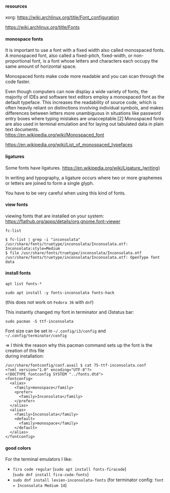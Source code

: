 #### resources

xorg: https://wiki.archlinux.org/title/Font_configuration

https://wiki.archlinux.org/title/Fonts

#### monospace fonts

It is important to use a font with a fixed width also called monospaced fonts.\
A monospaced font, also called a fixed-pitch, fixed-width, or non-proportional font, is a font whose letters and characters each occupy the same amount of horizontal space.

Monospaced fonts make code more readable and you can scan through the code faster.

Even though computers can now display a wide variety of fonts, the majority of IDEs and software text editors employ a monospaced font as the default typeface. This increases the readability of source code, which is often heavily reliant on distinctions involving individual symbols, and makes differences between letters more unambiguous in situations like password entry boxes where typing mistakes are unacceptable.[2] Monospaced fonts are also used in terminal emulation and for laying out tabulated data in plain text documents.\
https://en.wikipedia.org/wiki/Monospaced_font

https://en.wikipedia.org/wiki/List_of_monospaced_typefaces

#### ligatures

Some fonts have ligatures. 
https://en.wikipedia.org/wiki/Ligature_(writing)

In writing and typography, a ligature occurs where two or more graphemes or letters are joined to form a single glyph.

You have to be very careful when using this kind of fonts.


#### view fonts

viewing fonts that are installed on your system:\
https://flathub.org/apps/details/org.gnome.font-viewer

```
fc-list
```

```
$ fc-list | grep -i "inconsolata"
/usr/share/fonts/truetype/inconsolata/Inconsolata.otf: Inconsolata:style=Medium
$ file /usr/share/fonts/truetype/inconsolata/Inconsolata.otf
/usr/share/fonts/truetype/inconsolata/Inconsolata.otf: OpenType font data
```

#### install fonts
```
apt list fonts-*
```
```
sudo apt install -y fonts-inconsolata fonts-hack
```

(this does not work on `Fedora 36` with `dnf`)

This instantly changed my font in terminator and i3status bar:
```
sudo pacman -S ttf-inconsolata
```
Font size can be set in `~/.config/i3/config` and `~/.config/terminator/config`

=> I think the reason why this pacman command sets up the font is the creation of this file\
during installation:
```
/usr/share/fontconfig/conf.avail $ cat 75-ttf-inconsolata.conf 
<?xml version="1.0" encoding="UTF-8"?>
<!DOCTYPE fontconfig SYSTEM "../fonts.dtd">
<fontconfig>
  <alias>
    <family>monospace</family>
    <prefer>
      <family>Inconsolata</family>
    </prefer>
  </alias>
  <alias>
    <family>Inconsolata</family>
    <default>
      <family>monospace</family>
    </default>
  </alias>
</fontconfig>
```

#### good colors

For the terminal emulators I like:
- `fira code regular` (`sudo apt install fonts-firacode`) \
(`sudo dnf install fira-code-fonts`)
- `sudo dnf install levien-inconsolata-fonts` (for terminator config: `font = Inconsolata Medium 14`)
